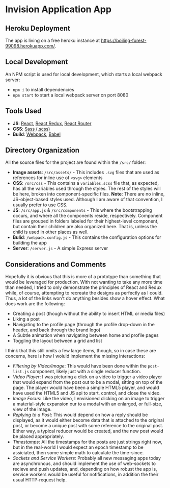 # Invision Application App


## Heroku Deployment
The app is living on a free heroku instance at https://boiling-forest-99098.herokuapp.com/.



## Local Development
An NPM script is used for local development, which starts a local webpack server:

- `npm i` to install dependencies
- `npm start` to start a local webpack server on port 8080



## Tools Used
- __JS__: [React](//reactjs.org), [React Redux](//github.com/reactjs/react-redux), [React Router](//reacttraining.com/react-router/web/guides/philosophy)
- __CSS__: [Sass (.scss)](http://sass-lang.com/)
- __Build__: [Webpack](//webpack.js.org), [Babel](//http://babeljs.io/)



## Directory Organization
All the source files for the project are found within the `/src/` folder:
- __Image assets__: `/src/assets/` - This includes `.svg` files that are used as references for inline use of `<svg>` elements
- __CSS__: `/src/css` - This contains a `variables.scss` file that, as expected, has all the variables used through the styles.  The rest of the styles will be here, broken into component-specific files.  __Note__: There are no inline, JS-object-based styles used.  Although I am aware of that convention, I usually prefer to use CSS.
- __JS__: `/src/app.js` & `/src/components` - This where the bootstrapping occurs, and where all the components reside, respectively.  Component files are grouped in folders labeled for their highest-level component, but contain their children are also organized here.  That is, unless the child is used in other places as well.
- __Bulid__: `/webpack.config.js` - This contains the configuration options for building the app
- __Server__: `/server.js` - A simple Express server



## Considerations and Comments
Hopefully it is obvious that this is more of a prototype than something that would be leveraged for production.  With not wanting to take any more time than needed, I tried to only demonstrate the principles of React and Redux while, of course, attempting to recreate the designs as perfectly as I could.  Thus, a lot of the links won't do anything besides show a hover effect.  What does work are the following:
- Creating a post (though without the ability to insert HTML or media files)
- Liking a post
- Navigating to the profile page (through the profile drop-down in the header, and back through the brand logo)
- A Subtle animation when navigating between home and profile pages
- Toggling the layout between a grid and list


I think that this still omits a few large items, though, so in case these are concerns, here is how I woiuld implement the missing interactions:
- _Filtering by Video/Image_: This would have been done within the `post-list.js` component, likely just with a single reducer function.
- _Video Player_: I was picturing a click on a video to trigger a video player that would expand from the post out to be a modal, sitting on top of the page. The player would have been a simple HTML5 player, and would have used the HTML5 and JS api to start, control, and close the video.
- _Image Focus_: Like the video, I envisioned clicking on an image to trigger a material-style expansion our to a modal with an enlarged, or full-size, view of the image.
- _Replying to a Post_: This would depend on how a reply should be displayed, as it would either become data that is attached to the original post, or become a unique post with some reference to the original post.  Either way, a typical reducer would be created, and the new post would be placed appropriately.
- _Timestamps_: All the timestamps for the posts are just strings right now, but in the real-world I would expect an epoch timestamp to be assiciated, then some simple math to calculate the time-since.
- _Sockets and Service Workers_: Probably all new messaging apps today are asynchronous, and should implement the use of web-sockets to recieve and push updates, and, depending on how robust the app is, service workers would be useful for notifications, in addition the their usual HTTP-request help.
